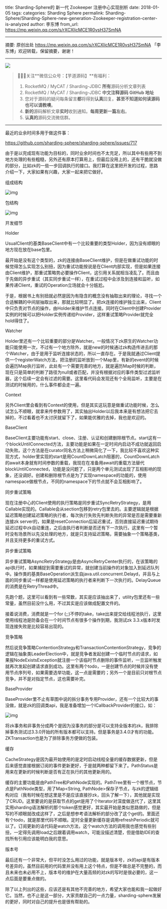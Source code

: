 title: Sharding-Sphere的 新一代 Zookeeper 注册中心实现剖析
date: 2018-01-05
tags:
categories: Sharding Sphere
permalink: Sharding-Sphere/Sharding-Sphere-new-generation-Zookeeper-registration-center-is-analyzed
author: 李东博
from_url: https://mp.weixin.qq.com/s/rXCXlicMCE1R0vsH37SmNA

---

摘要: 原创出处 https://mp.weixin.qq.com/s/rXCXlicMCE1R0vsH37SmNA 「李东博」欢迎转载，保留摘要，谢谢！


-------

![](http://www.iocoder.cn/images/common/wechat_mp_2017_07_31.jpg)

> 🙂🙂🙂关注**微信公众号：【芋道源码】**有福利：
> 1. RocketMQ / MyCAT / Sharding-JDBC **所有**源码分析文章列表
> 2. RocketMQ / MyCAT / Sharding-JDBC **中文注释源码 GitHub 地址**
> 3. 您对于源码的疑问每条留言**都**将得到**认真**回复。**甚至不知道如何读源码也可以请教噢**。
> 4. **新的**源码解析文章**实时**收到通知。**每周更新一篇左右**。
> 5. **认真的**源码交流微信群。

-------

最近的业余时间多用于做这件事：

https://github.com/sharding-sphere/sharding-sphere/issues/717

由于是以完成现有功能为目标的，同时业余时间也不太充足，所以其中有些用不到地方处理的有些粗糙，另外还有原本打算用上，但最后没用上的，还有干脆就没做的部分，比如zk的一些一步回调执行的接口。我打算在这里把开发的过程，思路介绍一下，大家如果有兴趣，大家一起来把它做好。

组成结构

![img](http://static.iocoder.cn/278e3bfb085173732f90fc28b54ea882)

包结构

![img](http://static.iocoder.cn/e67b93a64fd4dbe6340294872372f835)

开发细节

Holder

UsualClient的基类BaseClient中有一个比较重要的类型Holder，因为没有顺眼的地方现在放在base包里。



最开始是没有这个类型的，zk的连接由BaseClient维护，但是在做重试功能的时候觉得怎么实现怎么别扭，因为重试功能按说是在Client内部实现，但是如果连接由Client维护，那重试策略势必要操作Client，这引用关系就相当凌乱了。而且由于先做的异步重试（其实同步重试一样），在重试过程中会涉及到连接和监听，如果传递Client，重试的Operation立场就会十分尴尬。

于是，根据书上有别扭就必然是因为有隐含的概念没有抽取出来的理论，寻找一个合适解耦的中间层抽取出来，那就比较明显了。把zk连接的维护独立出来，Client中只负责对节点的操作，由Holder来维护节点连接。同时在Client中创建Provider实例的时候可以把Holder实例传递给Provider，这样重试策略Provider就完全hold得住了。

Watcher

Holder里还有一个比较重要的部分是Watcher。一般情况下zk原生的Watcher功能只能使用一次，不过有一个地方除外，就是new的时候通过zk构造传进去的那个Watcher，由于是用于监听连接状态的，所以一直存在。于是我就通过Client提供一个registerWatch方法，把注册的监听放到一个Map里，有新的event的时候会遍历Map执行监听，此处有一个需要完善的地方，就是遍历Map时候的判断，现在只是简单的判断了路径为null或者匹配，并没有根据对应的事件类型过滤监听器，这个后续一定会有过滤的需要。这里看代码会发现还有个全局监听，主要是在测试的时候用的，什么事件都会走一遍。

Context

另外Client里会看到有Context的使用，但是其实这玩意是做重试功能时候，怎么试怎么不顺眼，就拿来传参数用了，其实抽出Holder以后我本来是有想法把它去掉的，不过看着也不太讨厌就留下了，如果能优雅的去掉，我也是欢迎的。

BaseClient

BaseClient主要功能有start、close、注册、认证和创建删除根节点。start这有一个blockUntilConnected方法，主要功能是如果在一定时间内启动不成功就返回启动失败。这个方法是在curator同名方法上稍微简化了一下，我比较不喜欢这种实现方式，holder里实现的start是用CountDownLatch阻塞的，CountDownLatch的await本身就有时间参数的重载，我现在在准备用await的重载方法替代blockUntilConnected，功能是没问题了，只是两个单元测试出现了互相影响的现象，还没调好。创建和删除根节点是为了实现namespace的功能的，使用namespace做根节点，不同的namespace下的节点就不会互相影响了。

同步重试策略

现在注册中心的Client使用的执行策略是同步重试SyncRetryStrategy，是用Callable实现的。Callable会从section包移到retry包里去的。主要逻辑就是根据延迟策略创建延迟策略的执行者，每次执行失败先判断失败的异常是否是需要重新连接zk server的，如果是resetConnection后延迟重试，否则直接延迟重试期待延迟过程中zk自动重连，之后由执行者判断是否还有下一次执行。这里有一个暂时没有场景所以先没处理的地方，就是只支持延迟策略，需要抽象一个策略基类，并且支持更多的重试方式。

异步重试策略

异步重试策略AsyncRetryStrategy是由AsyncRetryCenter执行的，在该策略的api执行时，如果捕捉到需要重试的异常，就创建当前操作的对象加入到延迟队列中。操作类的基类BaseOperation派生自java.util.concurrent.Delayd，并且与上面的同步重试一样都是使用延迟策略的执行者来判断下一次执行的。DelayQueue的消费是在RetryThread中。

先跑个题，这里可以看到有一些常数，其实是应该抽出来了，utility包里还有一些常量，虽然目前没什么用，不过其实是应该做成配置文件的。

接着说消费，消费就是一个for (;;)不停的take，take出来提交给线程池执行，这里使用线程池是防备会在一个时间节点有很多个操作到期，我测试zk 3.3.x版本时发现连接失败是比较容易出现的。

竞争策略

然后说竞争策略ContentionStrategy和TransactionContentionStrategy，竞争的逻辑在抽象类LeaderElection中，就是竞争者发起创建一个临时节点的请求，如果报NodeExistsException就注册一个该临时节点删除的事件监听，一旦监听触发就再次发起创建请求直到成功。这里有两个todo，一是创建节点的时候并没有使用节点序列号，如果需要选举功能，这一点是需要的；另外一个是目前只对根节点竞争，并不是对指定节点，这也需要补完。

BaseProvider

BaseProvider里不止有草图中说的拆分事务专用Provider，还有一个比较大的事没做，就是zk的回调类api，我是准备增加一个ICallbackProvider的接口，如：

![img](http://static.iocoder.cn/b8e7357042a01e07a08f69d6484e3d64)

将zk事务和非事务分成两个是因为没事务的部分是可以支持全版本的zk，我排除掉事务测试过3.3.0开始的所有版本都可以支持。但是事务是3.4.0才有的功能。ZKTransaction也是为了排除事务方便做的包装。

缓存

CacheStrategy是因为最开始使用的是定时启动线程全量的缓存数据更新，但是后来感觉直接根据订阅的事件更新更好，于是就两种都留下来了。PathStatus是用来在更新的时候判断是否有正在执行的其他更新用的。

缓存的主要功能是由PathTree和PathNode实现的。PathTree里有一个根节点，节点是PathNode类型，用了Map<String, PathNode>保存子节点，与zk的逻辑结构对应（我有时候在想这里是不是应该直接抄zk，回头了解一下），其他就是实现了CRUD。这里要说的是获取节点的get是用了个Iterator对深度做迭代了，这里其实用sharding语法解析的那个token感觉更好，其实最开始是类似思路做的，但是写的不顺眼就改成这样了，之后是想参考语法解析的部分改了这个get的。里面还有个todo，就是那里代码不顺眼。定时全量更新缓存是调用refreshPeriodic就可以了。订阅更新的话代码是watch方法，这个watch方法的调用我也感觉有些别扭，一定得先调用load之后跟着调用watch，可能没描述清楚，但是借助IDE的查找所有引用应该能明白我的意思。

版本号

最后还有一个非常大，但平时没怎么用过的功能，就是版本号，zk的api是有版本号差异的，虽然目前用的代码里并没有用上这个特点，但是不做总是不完整的，而且未来也未必用不上，版本号的维护在大量高频的对zk的写时是很必要的，这一点后面是要重点做的。

除了以上列出的这些，应该还是有其他不完善的地方，希望大家也能和我一起做好它。当然，也不止是这一部分，大家贡献自己的一点力量，sharding-sphere发展的更好，同时对自己的提升也是很有帮助的。
